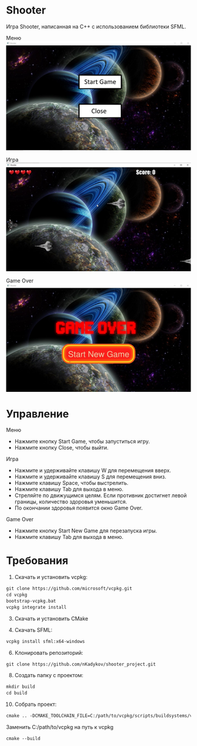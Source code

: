 # Shooter

Игра Shooter, написанная на С++ с использованием библиотеки SFML.

Меню
![screenshot](screenshot/Menu.jpg)

Игра
![screenshot](screenshot/Game.jpg)

Game Over
![screenshot](screenshot/GameOver.jpg)

# Управление

Меню

- Нажмите кнопку Start Game, чтобы запуститься игру.
- Нажмите кнопку Close, чтобы выйти.

Игра

- Нажмите и удерживайте клавишу W для перемещения вверх.
- Нажмите и удерживайте клавишу S для перемещения вниз.
- Нажмите клавишу Space, чтобы выстрелить.
- Нажмите клавишу Tab для выхода в меню.
- Стреляйте по движущимся целям. Если противник достигнет левой границы, количество здоровья уменьшится.
- По окончании здоровья появится окно Game Over.

Game Over
- Нажмите кнопку Start New Game для перезапуска игры.
- Нажмите клавишу Tab для выхода в меню.

# Требования
1. Скачать и установить vcpkg:
```markdown
git clone https://github.com/microsoft/vcpkg.git
cd vcpkg
bootstrap-vcpkg.bat
vcpkg integrate install
```

3. Скачать и установить CMake

4. Скачать SFML:
```markdown
vcpkg install sfml:x64-windows
```

6. Клонировать репозиторий:
```markdown
git clone https://github.com/nKadykov/shooter_project.git
```

8. Создать папку с проектом:
```markdown
mkdir build
cd build
```

10. Собрать проект:
```markdown
cmake .. -DCMAKE_TOOLCHAIN_FILE=C:/path/to/vcpkg/scripts/buildsystems/vcpkg.cmake
```
Заменить C:/path/to/vcpkg на путь к vcpkg
```markdown
cmake --build
```
